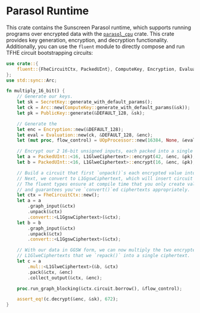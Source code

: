 # Parasol Runtime
This crate contains the Sunscreen Parasol runtime, which supports running programs over encrypted data with the [`parasol_cpu`](https://crates.io/parasol_cpu) crate. This crate provides key generation, encryption, and decryption functionality. Additionally, you can use the `fluent` module to directly compose and run TFHE circuit bootstrapping circuits:

```rust
use crate::{
    fluent::{FheCircuitCtx, PackedUInt}, ComputeKey, Encryption, Evaluation, L1GgswCiphertext, L1GlweCiphertext, PublicKey, SecretKey, UOpProcessor, DEFAULT_128
};
use std::sync::Arc;

fn multiply_16_bit() {
    // Generate our keys.
    let sk = SecretKey::generate_with_default_params();
    let ck = Arc::new(ComputeKey::generate_with_default_params(&sk));
    let pk = PublicKey::generate(&DEFAULT_128, &sk);

    // Generate the 
    let enc = Encryption::new(&DEFAULT_128);
    let eval = Evaluation::new(ck, &DEFAULT_128, &enc);
    let (mut proc, flow_control) = UOpProcessor::new(16384, None, &eval, &enc);

    // Encrypt our 2 16-bit unsigned inputs, each packed into a single GLWE ciphertext. 
    let a = PackedUInt::<16, L1GlweCiphertext>::encrypt(42, &enc, &pk);
    let b = PackedUInt::<16, L1GlweCiphertext>::encrypt(16, &enc, &pk);

    // Build a circuit that first `unpack()`s each encrypted value into 16 ciphertexts.
    // Next, we convert to L1GgswCiphertext, which will insert circuit bootstrapping operations.
    // The fluent types ensure at compile time that you only create valid graphs
    // and guarantees you've `convert()`ed ciphertexts appropriately.
    let ctx = FheCircuitCtx::new();
    let a = a
        .graph_input(&ctx)
        .unpack(&ctx)
        .convert::<L1GgswCiphertext>(&ctx);
    let b = b
        .graph_input(&ctx)
        .unpack(&ctx)
        .convert::<L1GgswCiphertext>(&ctx);

    // With our data in GGSW form, we can now multiply the two encrypted integers, which will result in
    // L1GlweCiphertexts that we `repack()` into a single ciphertext.
    let c = a
        .mul::<L1GlweCiphertext>(&b, &ctx)
        .pack(&ctx, &enc)
        .collect_output(&ctx, &enc);

    proc.run_graph_blocking(&ctx.circuit.borrow(), &flow_control);

    assert_eq!(c.decrypt(&enc, &sk), 672);
}
```